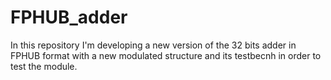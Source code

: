 # FPHUB_adder
In this repository I'm developing a new version of the 32 bits adder in FPHUB format with a new modulated structure and its testbecnh in order to test the module.
